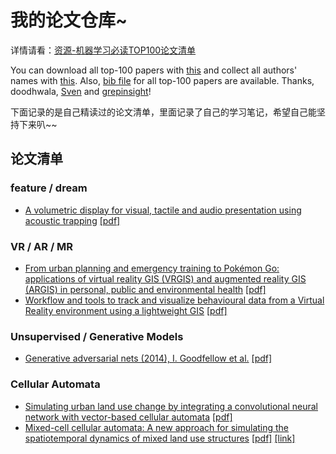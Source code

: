 # 我的论文仓库~

详情请看：[资源-机器学习必读TOP100论文清单](../2020/2020-07/2020-07-18/资源-机器学习必读TOP100论文清单.md)

You can download all top-100 papers with [this](./original/fetch_papers.py) and collect all authors' names with [this](./original/get_authors.py). Also, [bib file](./original/top100papers.bib) for all top-100 papers are available. Thanks, doodhwala, [Sven](https://github.com/sunshinemyson) and [grepinsight](https://github.com/grepinsight)!

下面记录的是自己精读过的论文清单，里面记录了自己的学习笔记，希望自己能坚持下来叭~~

## 论文清单

### feature / dream
* [A volumetric display for visual, tactile and audio presentation using acoustic trapping](./papers/A%20volumetric%20display%20for%20visual,%20tactile%20and%20audio%20presentation%20using%20acoustic%20trapping.md) [[pdf]](https://www.nature.com/articles/s41586-019-1739-5)

### VR / AR / MR
* [From urban planning and emergency training to Pokémon Go: applications of virtual reality GIS (VRGIS) and augmented reality GIS (ARGIS) in personal, public and environmental health](./papers/From%20urban%20planning%20and%20emergency%20training%20to%20Pokémon%20Go,%20applications%20of%20virtual%20reality%20GIS%20(VRGIS)%20and%20augmented%20reality%20GIS%20(ARGIS)%20in%20personal,%20public%20and%20environmental%20health.md) [[pdf]](https://link.springer.com/article/10.1186/s12942-017-0081-0)
* [Workflow and tools to track and visualize behavioural data from a Virtual Reality environment using a lightweight GIS](./papers/Workflow%20and%20tools%20to%20track%20and%20visualize%20behavioural%20data%20from%20a%20Virtual%20Reality%20environment%20using%20a%20lightweight%20GIS.md) [[pdf]](https://www.sciencedirect.com/science/article/pii/S2352711018300931)

### Unsupervised / Generative Models
* [Generative adversarial nets (2014), I. Goodfellow et al.](./papers/Generative%20adversarial%20nets.md) [[pdf]](http://papers.nips.cc/paper/5423-generative-adversarial-nets.pdf)

### Cellular Automata
* [Simulating urban land use change by integrating a convolutional neural network with vector-based cellular automata](./papers/Simulating%20urban%20land%20use%20change%20by%20integrating%20a%20convolutional%20neural%20network%20with%20vector-based%20cellular%20automata.md) [[pdf]](http://systemcall.gitee.io/oss/paper/2020_ZhaiYQ_IJGIS_CNN-VCA.pdf)
* [Mixed-cell cellular automata: A new approach for simulating the spatiotemporal dynamics of mixed land use structures](./papers/Mixed-cell%20cellular%20automata,%20A%20new%20approach%20for%20simulating%20the%20spatiotemporal%20dynamics%20of%20mixed%20land%20use%20structures.md) [[pdf]](http://systemcall.gitee.io/oss/paper/2020_LiangX_LUP_MCCA.pdf) [[link]](https://www.sciencedirect.com/science/article/pii/S0169204620314432)
